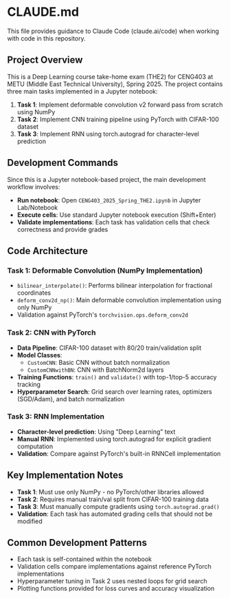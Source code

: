 # CLAUDE.md

This file provides guidance to Claude Code (claude.ai/code) when working with code in this repository.

## Project Overview

This is a Deep Learning course take-home exam (THE2) for CENG403 at METU (Middle East Technical University), Spring 2025. The project contains three main tasks implemented in a Jupyter notebook:

1. **Task 1**: Implement deformable convolution v2 forward pass from scratch using NumPy
2. **Task 2**: Implement CNN training pipeline using PyTorch with CIFAR-100 dataset
3. **Task 3**: Implement RNN using torch.autograd for character-level prediction

## Development Commands

Since this is a Jupyter notebook-based project, the main development workflow involves:

- **Run notebook**: Open `CENG403_2025_Spring_THE2.ipynb` in Jupyter Lab/Notebook
- **Execute cells**: Use standard Jupyter notebook execution (Shift+Enter)
- **Validate implementations**: Each task has validation cells that check correctness and provide grades

## Code Architecture

### Task 1: Deformable Convolution (NumPy Implementation)
- `bilinear_interpolate()`: Performs bilinear interpolation for fractional coordinates
- `deform_conv2d_np()`: Main deformable convolution implementation using only NumPy
- Validation against PyTorch's `torchvision.ops.deform_conv2d`

### Task 2: CNN with PyTorch
- **Data Pipeline**: CIFAR-100 dataset with 80/20 train/validation split
- **Model Classes**: 
  - `CustomCNN`: Basic CNN without batch normalization
  - `CustomCNNwithBN`: CNN with BatchNorm2d layers
- **Training Functions**: `train()` and `validate()` with top-1/top-5 accuracy tracking
- **Hyperparameter Search**: Grid search over learning rates, optimizers (SGD/Adam), and batch normalization

### Task 3: RNN Implementation
- **Character-level prediction**: Using "Deep Learning" text
- **Manual RNN**: Implemented using torch.autograd for explicit gradient computation
- **Validation**: Compare against PyTorch's built-in RNNCell implementation

## Key Implementation Notes

- **Task 1**: Must use only NumPy - no PyTorch/other libraries allowed
- **Task 2**: Requires manual train/val split from CIFAR-100 training data
- **Task 3**: Must manually compute gradients using `torch.autograd.grad()`
- **Validation**: Each task has automated grading cells that should not be modified

## Common Development Patterns

- Each task is self-contained within the notebook
- Validation cells compare implementations against reference PyTorch implementations
- Hyperparameter tuning in Task 2 uses nested loops for grid search
- Plotting functions provided for loss curves and accuracy visualization